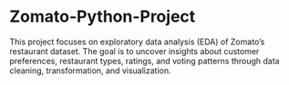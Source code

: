 # Zomato-Python-Project
This project focuses on exploratory data analysis (EDA) of Zomato’s restaurant dataset. The goal is to uncover insights about customer preferences, restaurant types, ratings, and voting patterns through data cleaning, transformation, and visualization.
